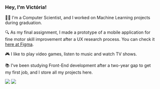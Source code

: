 ### Hey, I'm Victória! 

👩‍💻 I'm a Computer Scientist, and I worked on Machine Learning projects during graduation.

🔍 As my final assignment, I made a prototype of a mobile application for fine motor skill improvement after a UX research process. You can check it [here at Figma](https://www.figma.com/file/lT8J78eEVur6jFRCSmFTRE/tcc-2.0?node-id=0%3A1&t=qbzoDa7vsbfdLWij-1).

🎮 I like to play video games, listen to music and watch TV shows.

📚 I've been studying Front-End development after a two-year gap to get my first job, and I store all my projects here.

[<img src="https://img.shields.io/badge/linkedin-%230077B5.svg?&style=for-the-badge&logo=linkedin&logoColor=white" />](https://www.linkedin.com/in/victoria-martins13/)
[<img src = "https://img.shields.io/badge/instagram-%23E4405F.svg?&style=for-the-badge&logo=instagram&logoColor=white">](https://www.instagram.com/victoria_martinss/)
